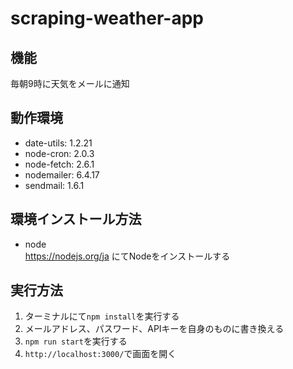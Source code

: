 # scraping-weather-app

## 機能 
毎朝9時に天気をメールに通知  

## 動作環境  
- date-utils: 1.2.21  
- node-cron: 2.0.3  
- node-fetch: 2.6.1  
- nodemailer: 6.4.17  
- sendmail: 1.6.1  

## 環境インストール方法  
- node  
https://nodejs.org/ja にてNodeをインストールする  

## 実行方法  
1. ターミナルにて`npm install`を実行する    
2. メールアドレス、パスワード、APIキーを自身のものに書き換える  
3. `npm run start`を実行する  
4. `http://localhost:3000/`で画面を開く

